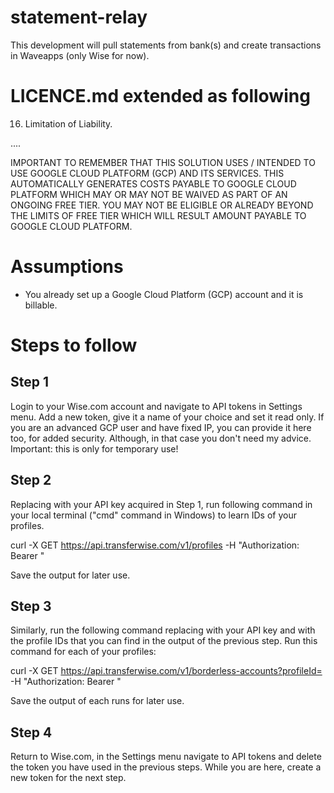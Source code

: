 # statement-relay
This development will pull statements from bank(s) and create transactions in Waveapps (only Wise for now).



LICENCE.md extended as following
================================
  16. Limitation of Liability.

....

IMPORTANT TO REMEMBER THAT THIS SOLUTION USES / INTENDED TO USE
GOOGLE CLOUD PLATFORM (GCP) AND ITS SERVICES. THIS AUTOMATICALLY GENERATES
COSTS PAYABLE TO GOOGLE CLOUD PLATFORM WHICH MAY OR MAY NOT BE WAIVED AS
PART OF AN ONGOING FREE TIER. YOU MAY NOT BE ELIGIBLE OR ALREADY BEYOND
THE LIMITS OF FREE TIER WHICH WILL RESULT AMOUNT PAYABLE TO GOOGLE CLOUD
PLATFORM.

Assumptions
===========
- You already set up a Google Cloud Platform (GCP) account and it is billable.

Steps to follow
===============

Step 1
------
Login to your Wise.com account and navigate to API tokens in Settings menu.
Add a new token, give it a name of your choice and set it read only.
If you are an advanced GCP user and have fixed IP, you can provide it here too,
for added security. Although, in that case you don't need my advice.
Important: this is only for temporary use!

Step 2
------
Replacing <xxxxx> with your API key acquired in Step 1, run following command
in your local terminal ("cmd" command in Windows) to learn IDs of your profiles.
  
  curl -X GET https://api.transferwise.com/v1/profiles -H "Authorization: Bearer <xxxxx>"
  
Save the output for later use.

Step 3
------
Similarly, run the following command replacing <xxxxx> with your API key and
<profileID> with the profile IDs that you can find in the output of the
previous step. Run this command for each of your profiles:
  
  curl -X GET https://api.transferwise.com/v1/borderless-accounts?profileId=<profileID> -H "Authorization: Bearer <xxxxx>"

Save the output of each runs for later use.

Step 4
------
Return to Wise.com, in the Settings menu navigate to API tokens and delete
the token you have used in the previous steps. While you are here,
create a new token for the next step.
